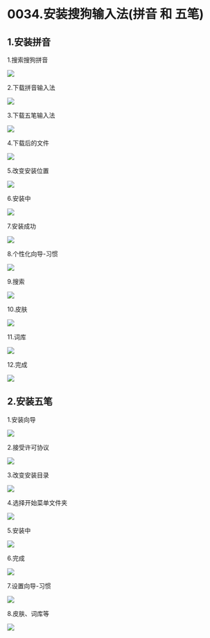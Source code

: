 # 0034.安装搜狗输入法(拼音 和 五笔)

## 1.安装拼音

1.搜索搜狗拼音

![](https://my-markdown-picgo.oss-cn-shenzhen.aliyuncs.com/img/20200418235222.png)

2.下载拼音输入法

![](https://my-markdown-picgo.oss-cn-shenzhen.aliyuncs.com/img/20200418235237.png)

3.下载五笔输入法

![](https://my-markdown-picgo.oss-cn-shenzhen.aliyuncs.com/img/20200418235250.png)

4.下载后的文件

![](https://my-markdown-picgo.oss-cn-shenzhen.aliyuncs.com/img/20200418235303.png)

5.改变安装位置

![](https://my-markdown-picgo.oss-cn-shenzhen.aliyuncs.com/img/20200418235317.png)

6.安装中

![](https://my-markdown-picgo.oss-cn-shenzhen.aliyuncs.com/img/20200418235332.png)

7.安装成功

![](https://my-markdown-picgo.oss-cn-shenzhen.aliyuncs.com/img/20200418235345.png)

8.个性化向导-习惯

![](https://my-markdown-picgo.oss-cn-shenzhen.aliyuncs.com/img/20200418235358.png)

9.搜索

![](https://my-markdown-picgo.oss-cn-shenzhen.aliyuncs.com/img/20200418235410.png)

10.皮肤

![](https://my-markdown-picgo.oss-cn-shenzhen.aliyuncs.com/img/20200418235423.png)

11.词库

![](https://my-markdown-picgo.oss-cn-shenzhen.aliyuncs.com/img/20200418235435.png)


12.完成

![](https://my-markdown-picgo.oss-cn-shenzhen.aliyuncs.com/img/20200418235450.png)


## 2.安装五笔

1.安装向导

![](https://my-markdown-picgo.oss-cn-shenzhen.aliyuncs.com/img/20200418235534.png)

2.接受许可协议

![](https://my-markdown-picgo.oss-cn-shenzhen.aliyuncs.com/img/20200418235547.png)

3.改变安装目录

![](https://my-markdown-picgo.oss-cn-shenzhen.aliyuncs.com/img/20200418235602.png)

4.选择开始菜单文件夹

![](https://my-markdown-picgo.oss-cn-shenzhen.aliyuncs.com/img/20200418235618.png)

5.安装中

![](https://my-markdown-picgo.oss-cn-shenzhen.aliyuncs.com/img/20200418235638.png)

6.完成

![](https://my-markdown-picgo.oss-cn-shenzhen.aliyuncs.com/img/20200418235652.png)

7.设置向导-习惯

![](https://my-markdown-picgo.oss-cn-shenzhen.aliyuncs.com/img/20200418235722.png)

8.皮肤、词库等

![](https://my-markdown-picgo.oss-cn-shenzhen.aliyuncs.com/img/20200418235732.png)

